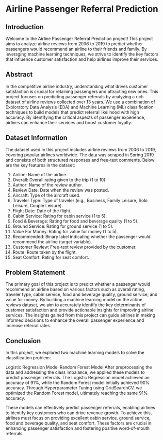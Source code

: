 
# Airline Passenger Referral Prediction

## Introduction 

Welcome to the Airline Passenger Referral Prediction project! This project aims to analyze airline reviews from 2006 to 2019 to predict whether passengers would recommend an airline to their friends and family. By leveraging machine learning techniques, we strive to identify the key factors that influence customer satisfaction and help airlines improve their services.


## Abstract 

In the competitive airline industry, understanding what drives customer satisfaction is crucial for retaining passengers and attracting new ones. This project focuses on predicting passenger referrals by analyzing a rich dataset of airline reviews collected over 13 years. We use a combination of Exploratory Data Analysis (EDA) and Machine Learning (ML) classification techniques to build models that predict referral likelihood with high accuracy. By identifying the critical aspects of passenger experience, airlines can enhance their services and boost customer loyalty.


## Dataset Information

The dataset used in this project includes airline reviews from 2006 to 2019, covering popular airlines worldwide. The data was scraped in Spring 2019 and consists of both structured responses and free-text comments. Below are the key features in the dataset:

1. Airline: Name of the airline.
2. Overall: Overall rating given to the trip (1 to 10).
3. Author: Name of the review author.
4. Review Date: Date when the review was posted.
5. Aircraft: Type of the aircraft used.
6. Traveler Type: Type of traveler (e.g., Business, Family Leisure, Solo Leisure, Couple Leisure).
7. Flight Date: Date of the flight.
8. Cabin Service: Rating for cabin service (1 to 5).
9. Food & Beverage: Rating for food and beverage quality (1 to 5).
10. Ground Service: Rating for ground service (1 to 5).
11. Value For Money: Rating for value for money (1 to 5).
12. Recommended: Binary label indicating whether the passenger would recommend the airline (target variable).
13. Customer Review: Free-text review provided by the customer.
14. Route: Route taken by the flight.
15. Seat Comfort: Rating for seat comfort.


## Problem Statement

The primary goal of this project is to predict whether a passenger would recommend an airline based on various factors such as overall rating, traveler type, cabin service, food and beverage quality, ground service, and value for money. By building a machine learning model on the airline reviews dataset, we aim to accurately identify the key determinants of customer satisfaction and provide actionable insights for improving airline services. The insights gained from this project can guide airlines in making informed decisions to enhance the overall passenger experience and increase referral rates.


## Conclusion 

In this project, we explored two machine learning models to solve the classification problem:

Logistic Regression Model
Random Forest Model
After preprocessing the data and addressing the class imbalance, we applied these models to predict passenger referrals. The Logistic Regression model achieved an accuracy of 91%, while the Random Forest model initially achieved 90% accuracy. Through Hyperparameter Tuning using GridSearchCV, we optimized the Random Forest model, ultimately reaching the same 91% accuracy.

These models can effectively predict passenger referrals, enabling airlines to identify key customers who can drive revenue growth. To achieve this, airlines must focus on providing excellent cabin service, ground service, food and beverage quality, and seat comfort. These factors are crucial in enhancing passenger satisfaction and fostering positive word-of-mouth referrals.





